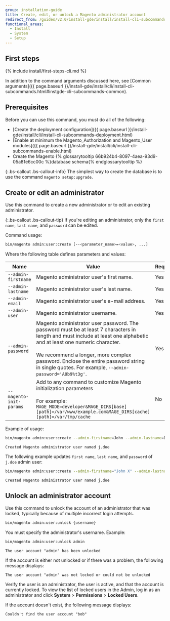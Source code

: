 ```yaml
---
group: installation-guide
title: Create, edit, or unlock a Magento administrator account
redirect_from: /guides/v2.0/install-gde/install/install-cli-subcommands-admin.html
functional_areas:
  - Install
  - System
  - Setup
---
```


## First steps
{% include install/first-steps-cli.md %}

In addition to the command arguments discussed here, see [Common arguments]({{ page.baseurl }}/install-gde/install/cli/install-cli-subcommands.html#instgde-cli-subcommands-common).

## Prerequisites

Before you can use this command, you must do all of the following:

-   [Create the deployment configuration]({{ page.baseurl }}/install-gde/install/cli/install-cli-subcommands-deployment.html)
-   [Enable at minimum the Magento_Authorization and Magento_User modules]({{ page.baseurl }}/install-gde/install/cli/install-cli-subcommands-enable.html)
-   Create the Magento {% glossarytooltip 66b924b4-8097-4aea-93d9-05a81e6cc00c %}database schema{% endglossarytooltip %}

{:.bs-callout .bs-callout-info}
The simplest way to create the database is to use the command `magento setup:upgrade`.

## Create or edit an administrator

Use this command to create a new administrator or to edit an existing administrator. 

{:.bs-callout .bs-callout-tip}
If you're editing an administrator, only the `first name`, `last name`, and `password` can be edited.

Command usage:

```bash
bin/magento admin:user:create [--<parameter_name>=<value>, ...]
```

Where the following table defines parameters and values:

|Name|Value|Required?|
|--- |--- |--- |
|`--admin-firstname`|Magento administrator user's first name.|Yes|
|`--admin-lastname`|Magento administrator user's last name.|Yes|
|`--admin-email`|Magento administrator user's e-mail address.|Yes|
|`--admin-user`|Magento administrator username.|Yes|
|`--admin-password`|Magento administrator user password. The password must be at least 7 characters in length and must include at least one alphabetic and at least one numeric character. <br><br>We recommend a longer, more complex password. Enclose the entire password string in single quotes. For example, `--admin-password='A0b9%t3g'`.|Yes|
|`--magento-init-params`|Add to any command to customize Magento initialization parameters<br/><br/>For example: `MAGE_MODE=developer&MAGE_DIRS[base][path]=/var/www/example.com&MAGE_DIRS[cache][path]=/var/tmp/cache`|No|

Example of usage:

```bash
bin/magento admin:user:create --admin-firstname=John --admin-lastname=Doe --admin-email=j.doe@example.com --admin-user=j.doe --admin-password=A0b9%t3g
```

```terminal
Created Magento administrator user named j.doe
```

The following example updates `first name`, `last name`, and `password` of `j.doe` admin user:

```bash
bin/magento admin:user:create --admin-firstname="John X" --admin-lastname="Doe X" --admin-email=j.doe@example.com --admin-user=j.doe --admin-password=A1234567
```

```terminal
Created Magento administrator user named j.doe
```

## Unlock an administrator account

Use this command to unlock the account of an administrator that was locked, typically because of multiple incorrect login attempts.

```bash
bin/magento admin:user:unlock {username}
```

You must specify the administrator's username. Example:

```bash
bin/magento admin:user:unlock admin
```

```terminal
The user account "admin" has been unlocked
```

If the account is either not unlocked or if there was a problem, the following message displays:

```terminal
The user account "admin" was not locked or could not be unlocked
```

Verify the user is an administrator, the user is active, and that the account is currently locked. To view the list of locked users in the Admin, log in as an administrator and click **System** > **Permissions** > **Locked Users**.

If the account doesn't exist, the following message displays:

```terminal
Couldn't find the user account "bob"
```
